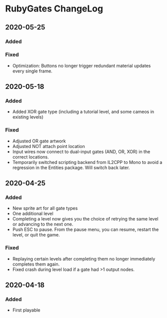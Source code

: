 # RubyGates ChangeLog

## 2020-05-25

### Added

### Fixed
* Optimization: Buttons no longer trigger redundant material updates every single frame.

## 2020-05-18

### Added
* Added XOR gate type (including a tutorial level, and some cameos in existing levels)

### Fixed
* Adjusted OR gate artwork
* Adjusted NOT attach point location
* Input wires now connect to dual-input gates (AND, OR, XOR) in the correct locations.
* Temporarily switched scripting backend from IL2CPP to Mono to avoid a regression in the Entities package. Will switch back later.

## 2020-04-25

### Added
* New sprite art for all gate types
* One additional level
* Completing a level now gives you the choice of retrying the same level or advancing to the next one.
* Push ESC to pause. From the pause menu, you can resume, restart the level, or quit the game.

### Fixed
* Replaying certain levels after completing them no longer immediately completes them again.
* Fixed crash during level load if a gate had >1 output nodes.

## 2020-04-18

### Added
* First playable